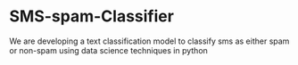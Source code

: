 # SMS-spam-Classifier
We are developing a text classification model to classify sms as either spam or non-spam using data science techniques in python
